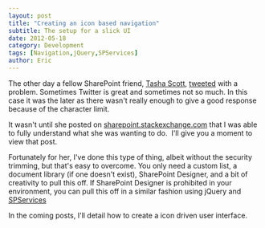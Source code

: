 ```yaml
---
layout: post
title: "Creating an icon based navigation"
subtitle: The setup for a slick UI
date: 2012-05-18
category: Development
tags: [Navigation,jQuery,SPServices]
author: Eric
---
```


The other day a fellow SharePoint friend, [Tasha Scott](http://twitter.com/TashasEv), [tweeted](http://twitter.com/#!/TashasEv/status/202845586062450688) with a problem. Sometimes Twitter is great and sometimes not so much. In this case it was the later as there wasn't really enough to give a good response because of the character limit.

It wasn't until she posted on [sharepoint.stackexchange.com](http://sharepoint.stackexchange.com/questions/36507/icon-based-menu-that-dynamically-changes-based-on-permissions) that I was able to fully understand what she was wanting to do.&nbsp; I'll give you a moment to view that post.

Fortunately for her, I've done this type of thing, albeit without the security trimming, but that's easy to overcome. You only need a custom list, a document library (if one doesn't exist), SharePoint Designer, and a bit of creativity to pull this off. If SharePoint Designer is prohibited in your environment, you can pull this off in a similar fashion using jQuery and [SPServices](http://spservices.codeplex.com)

In the coming posts, I'll detail how to create a icon driven user interface.
